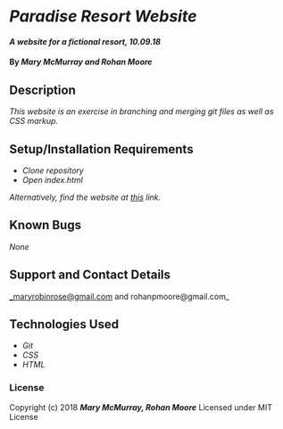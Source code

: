 # _Paradise Resort Website_

#### _A website for a fictional resort, 10.09.18_

#### By _**Mary McMurray and Rohan Moore**_

## Description

_This website is an exercise in branching and merging git files as well as CSS markup._

## Setup/Installation Requirements

* _Clone repository_
* _Open index.html_

_Alternatively, find the website at [this](https://rohanpmoore.github.io/resort-website/) link._

## Known Bugs

_None_

## Support and Contact Details

_maryrobinrose@gmail.com and rohanpmoore@gmail.com_

## Technologies Used

* _Git_
* _CSS_
* _HTML_

### License

Copyright (c) 2018 **_Mary McMurray, Rohan Moore_**
Licensed under MIT License
